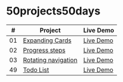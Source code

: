 ﻿# 50projects50days


|  #  | Project                                                                                          | Live Demo                                                                                         |
| :-: | ------------------------------------------------------------------------------------------------ | ------------------------------------------------------------------------------------------------- |
| 01  | [Expanding Cards](https://github.com/bayanghaben/50projects50days/tree/main/expanding-cards)     | [Live Demo](https://raw.githack.com/bayanghaben/50projects50days/main/expanding-cards/index.html) |
| 02  | [Progress steps](https://github.com/bayanghaben/50projects50days/tree/main/progress-steps)     | [Live Demo](https://raw.githack.com/bayanghaben/50projects50days/main/progress-steps/index.html) |
| 03  | [Rotating navigation](https://github.com/bayanghaben/50projects50days/blob/main/Rotating-navigation) | [Live Demo](https://raw.githack.com/bayanghaben/50projects50days/main/Rotating-navigation/index.html) |
| 49  | [Todo List](https://github.com/bayanghaben/50projects50days/tree/main/todo-list)                 | [Live Demo](https://bayanghaben.github.io/todolist-day49/)                                        |

